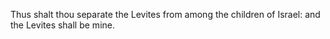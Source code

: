 Thus shalt thou separate the Levites from among the children of Israel: and the Levites shall be mine.

